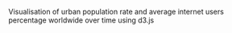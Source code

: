 Visualisation of urban population rate and average internet users percentage worldwide over time using d3.js
